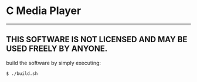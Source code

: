 # C Media Player
---
THIS SOFTWARE IS NOT LICENSED AND MAY BE USED FREELY BY ANYONE.
---
build the software by simply executing:
```
$ ./build.sh
```

